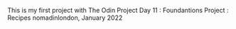This is my first project with The Odin Project
Day 11 : Foundantions Project : Recipes
nomadinlondon, January 2022
